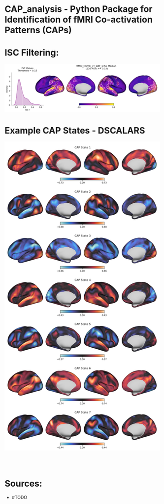 # CAP_analysis - Python Package for Identification of fMRI Co-activation Patterns (CAPs)

# ISC Filtering:
![Alt text](assets/isc_plot_example.png?raw=true "ISC Plot")

# Example CAP States - DSCALARS
![Alt text](assets/dCAP_plot_example.png?raw=true "ISC Plot")


<br><br>
# Sources:
- #TODO

